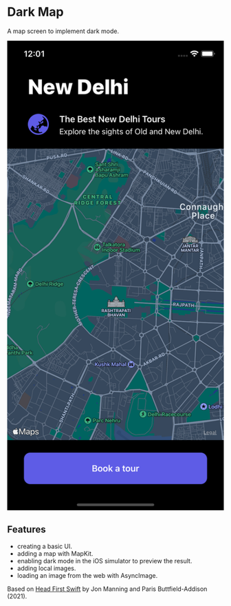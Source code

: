 # Dark Map

A map screen to implement dark mode.

<p align="center">
    <img src="screenshot.png" style="width:528px;max-width:100%;">
</p>

## Features

- creating a basic UI.
- adding a map with MapKit.
- enabling dark mode in the iOS simulator to preview the result.
- adding local images.
- loading an image from the web with AsyncImage.

Based on [Head First Swift](https://www.amazon.com/Head-First-Swift-Anthony-Gray/dp/1491922850) by Jon Manning and Paris Buttfield-Addison (2021).
